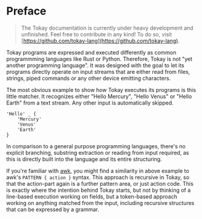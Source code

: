 # Preface

> The Tokay documentation is currently under heavy development and unfinished.
> Feel free to contribute in any kind! To do so, visit [https://github.com/tokay-lang](https://github.com/tokay-lang).

Tokay programs are expressed and executed differently as common programmming languages like Rust or Python. Therefore, Tokay is not "yet another programming language". It was designed with the goal to let its programs directly operate on input streams that are either read from files, strings, piped commands or any other device emitting characters.

The most obvious example to show how Tokay executes its programs is this little matcher. It recognizes either "Hello Mercury", "Hello Venus" or "Hello Earth" from a text stream. Any other input is automatically skipped.

```tokay
'Hello' _ {
    'Mercury'
    'Venus'
    'Earth'
}
```

In comparison to a general purpose programming languages, there's no explicit branching, substring extraction or reading from input required, as this is directly built into the language and its entire structuring.

If you're familiar with [awk](https://en.wikipedia.org/wiki/AWK), you might find a similarity in above example to awk's `PATTERN { action }` syntax. This approach is recursive in Tokay, so that the action-part again is a further pattern area, or just action code. This is exactly where the intention behind Tokay starts, but not by thinking of a line-based execution working on fields, but a token-based approach working on anything matched from the input, including recursive structures that can be expressed by a grammar.

